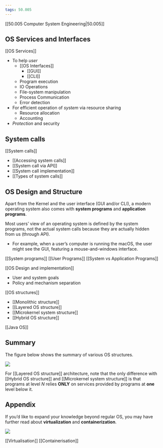 ```yaml
---
tags: 50.005
---
```

[[50.005 Computer System Engineering|50.005]]

## OS Services and Interfaces
[[OS Services]]
- To help *user*
	- [[OS Interfaces]]
		- [[GUI]]
		- [[CLI]]
	- Program execution
	- IO Operations
	- File-system manipulation
	- Process Communication
	- Error detection
- For efficient operation of *system* via resource sharing
	- Resource allocation
	- Accounting
- *Protection* and security

## System calls
[[System calls]]
- [[Accessing system calls]]
- [[System call via API]]
- [[System call implementation]]
- [[Types of system calls]]


## OS Design and Structure
Apart from the Kernel and the user interface (GUI and/or CLI), a modern operating system also comes with **system programs** and **application programs**.

Most users’ view of an operating system is defined by the system programs, not the actual system calls because they are actually hidden from us (through API).
-   For example, when a user’s computer is running the macOS, the user might see the GUI, featuring a mouse-and-windows interface.

[[System programs]]
[[User Programs]]
[[System vs Application Programs]]

[[OS Design and implementation]]
- User and system goals
- Policy and mechanism separation

[[OS structures]]
- [[Monolithic structure]]
- [[Layered OS structure]]
- [[Microkernel system structure]]
- [[Hybrid OS structure]]

[[Java OS]]

## Summary
The figure below shows the summary of various OS structures.

![](https://natalieagus.github.io/50005/assets/images/week2/17.png)

For [[Layered OS structure]] architecture, note that the only difference with [[Hybrid OS structure]] and [[Microkernel system structure]] is that programs at level $N$ relies **ONLY** on services provided by programs at **one** level below it.

## Appendix
If you’d like to expand your knowledge beyond regular OS, you may have further read about **virtualization** and **containerization**.

![](https://natalieagus.github.io/50005/assets/images/week2/18.png)

[[Virtualisation]]
[[Containerisation]]